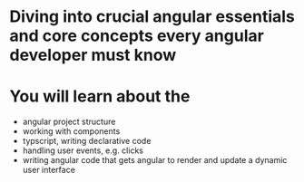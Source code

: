 # Diving into crucial angular essentials and core concepts every angular developer must know
# You will learn about the 
- angular project structure 
- working with components 
- typscript, writing declarative code 
- handling user events, e.g. clicks 
- writing angular code that gets angular to render and update a dynamic user interface